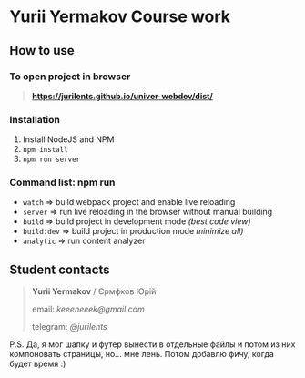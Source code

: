 # Yurii Yermakov Course work

## How to use

### To open project in browser
> __https://jurilents.github.io/univer-webdev/dist/__

### Installation
1. Install NodeJS and NPM
1. <code>npm install</code>
1. <code>npm run server</code>

### Command list: npm run
- <code>watch</code> => build webpack project and enable live reloading
- <code>server</code>  => run live reloading in the browser without manual building
- <code>build</code>  => build project in development mode _(best code view)_
- <code>build:dev</code>  => build project in production mode _minimize all)_
- <code>analytic</code>  => run content analyzer

## Student contacts
> __Yurii Yermakov__ / Єрмфков Юрій
>
> email: _keeeneeek@gmail.com_
>
> telegram: _@jurilents_


P.S. Да, я мог шапку и футер вынести в отдельные файлы и потом из них компоновать страницы, но... мне лень. Потом добавлю фичу, когда будет время :)
